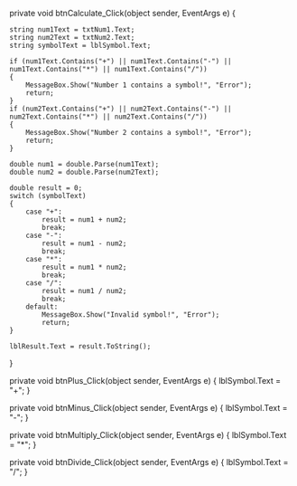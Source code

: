 
private void btnCalculate_Click(object sender, EventArgs e)
{
   
    string num1Text = txtNum1.Text;
    string num2Text = txtNum2.Text;
    string symbolText = lblSymbol.Text;

    if (num1Text.Contains("+") || num1Text.Contains("-") || num1Text.Contains("*") || num1Text.Contains("/"))
    {
        MessageBox.Show("Number 1 contains a symbol!", "Error");
        return;
    }
    if (num2Text.Contains("+") || num2Text.Contains("-") || num2Text.Contains("*") || num2Text.Contains("/"))
    {
        MessageBox.Show("Number 2 contains a symbol!", "Error");
        return;
    }

    double num1 = double.Parse(num1Text);
    double num2 = double.Parse(num2Text);

    double result = 0;
    switch (symbolText)
    {
        case "+":
            result = num1 + num2;
            break;
        case "-":
            result = num1 - num2;
            break;
        case "*":
            result = num1 * num2;
            break;
        case "/":
            result = num1 / num2;
            break;
        default:
            MessageBox.Show("Invalid symbol!", "Error");
            return;
    }

    lblResult.Text = result.ToString();
}

private void btnPlus_Click(object sender, EventArgs e)
{
    lblSymbol.Text = "+";
}

private void btnMinus_Click(object sender, EventArgs e)
{
    lblSymbol.Text = "-";
}

private void btnMultiply_Click(object sender, EventArgs e)
{
    lblSymbol.Text = "*";
}

private void btnDivide_Click(object sender, EventArgs e)
{
    lblSymbol.Text = "/";
}

